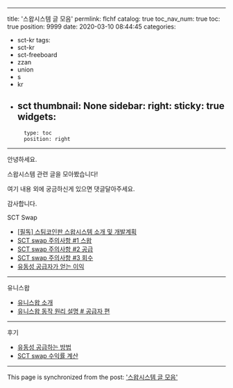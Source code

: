 
---
title: '스왑시스템 글 모음'
permlink: flchf
catalog: true
toc_nav_num: true
toc: true
position: 9999
date: 2020-03-10 08:44:45
categories:
- sct-kr
tags:
- sct-kr
- sct-freeboard
- zzan
- union
- s
- kr
- sct
thumbnail: None
sidebar:
    right:
        sticky: true
widgets:
    -
        type: toc
        position: right
---


안녕하세요.

스왑시스템 관련 글을 모아봤습니다!

여기 내용 외에 궁금하신게 있으면 댓글달아주세요. 

감사합니다.

SCT Swap

* [[필독] 스팀코인판 스왑시스템 소개 및 개발계획](https://www.steemcoinpan.com/hive-101145/@jacobyu/q-and-a)
* [SCT swap 주의사항 #1 스왑](https://www.steemcoinpan.com/hive-101145/@jacobyu/sct-swap)
* [SCT swap 주의사항 #2 공급](https://www.steemcoinpan.com/hive-101145/@jacobyu/sct-swap-2)
* [SCT swap 주의사항 #3 회수](https://www.steemcoinpan.com/hive-101145/@jacobyu/sct-swap-3)
* [유동성 공급자가 얻는 이익](https://www.steemcoinpan.com/hive-101145/@jacobyu/xmhp3)

---

유니스왑

* [유니스왑 소개](https://steemcoinpan.com/@jacobyu/uniswap-1)
* [유니스왑 동작 원리 설명 # 공급자 편](https://www.steemcoinpan.com/sct/@jacobyu/uniswap)


---

후기

* [유동성 공급하는 방법](https://www.steemcoinpan.com/hive-101145/@kopasi/sctswap)
* [SCT swap 수익률 계산](https://www.steemcoinpan.com/hive-101145/@happyberrysboy/sct-swap)

- - -

This page is synchronized from the post: ['스왑시스템 글 모음'](https://steemit.com/@jacobyu/flchf)
